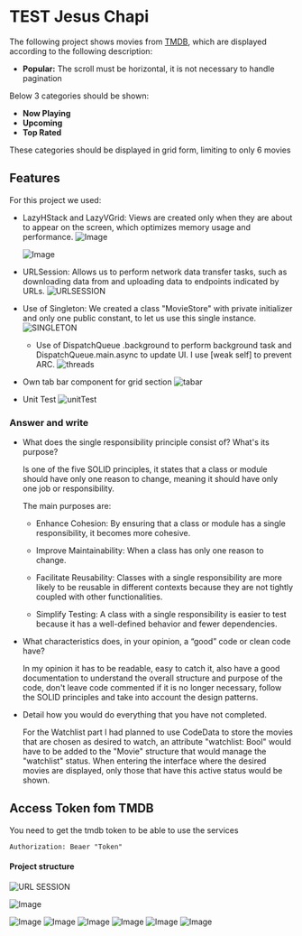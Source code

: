# TEST Jesus Chapi

The following project shows movies from [TMDB](https://awesomeopensource.com/project/elangosundar/awesome-README-templates), which are displayed according to the following description:

- **Popular:** The scroll must be horizontal, it is not necessary to handle pagination

Below 3 categories should be shown:
- **Now Playing** 
- **Upcoming** 
- **Top Rated** 

These categories should be displayed in grid form, limiting to only 6 movies
## Features
For this project we used:
- LazyHStack and LazyVGrid: Views are created only when they are about to appear on the screen, which optimizes memory usage and performance.
    ![Image](https://i.ibb.co/Xb0vJxn/Captura-de-pantalla-2024-09-14-a-la-s-6-05-27-p-m.png)

    ![Image](https://i.ibb.co/mS2jN0x/Captura-de-pantalla-2024-09-14-a-la-s-6-06-03-p-m.png)
- URLSession: Allows us to perform network data transfer tasks, such as downloading data from and uploading data to endpoints indicated by URLs.
    ![URLSESSION](https://i.ibb.co/DGkTwp5/Captura-de-pantalla-2024-09-14-a-la-s-6-13-01-p-m.png)
- Use of Singleton: We created a class "MovieStore" with private initializer and only one public constant, to let us use this single instance.
    ![SINGLETON](https://i.ibb.co/6WRTDm7/Captura-de-pantalla-2024-09-14-a-la-s-6-18-44-p-m.png)
  - Use of DispatchQueue .background to perform background task and  DispatchQueue.main.async to update UI. I use [weak self] to prevent ARC.
    ![threads](http://imgfz.com/i/2CLnEHM.png)
- Own tab bar component for grid section
    ![tabar](https://i.ibb.co/KwBJ8Rm/Captura-de-pantalla-2024-09-14-a-la-s-6-28-58-p-m.png)
- Unit Test
    ![unitTest](http://imgfz.com/i/wrMR3Nh.png)

### Answer and write 

- What does the single responsibility principle consist of? What's its purpose?

    Is one of the five SOLID principles, it states that a class or module should have only one reason to change, meaning it should have only one job or responsibility.

    The main purposes are:

    - Enhance Cohesion: By ensuring that a class or module has a single responsibility, it becomes more cohesive. 

    - Improve Maintainability: When a class has only one reason to change.

    - Facilitate Reusability: Classes with a single responsibility are more likely to be reusable in different contexts because they are not tightly coupled with other functionalities.

    - Simplify Testing: A class with a single responsibility is easier to test because it has a well-defined behavior and fewer dependencies. 

- What characteristics does, in your opinion, a “good” code or clean code have?

    In my opinion it has to be readable, easy to catch it, also have a good documentation to understand the overall structure and purpose of the code, don't leave code commented if it is no longer necessary, follow the SOLID principles and take into account the design patterns.

- Detail how you would do everything that you have not completed.

    For the Watchlist part I had planned to use CodeData to store the movies that are chosen as desired to watch, an attribute "watchlist: Bool" would have to be added to the "Movie" structure that would manage the "watchlist" status. When entering the interface where the desired movies are displayed, only those that have this active status would be shown.

    
## Access Token fom TMDB 

You need to get the tmdb token to be able to use the services

`Authorization: Beaer "Token"`




#### Project structure

![URL SESSION](https://subir-imagen.com/images/2024/09/14/Captura-de-pantalla-2024-09-14-a-las-1.24.49p.m..png)

![Image](https://subir-imagen.com/images/2024/09/14/2bf85107-4463-47f1-99a6-2fedc094075f.jpeg)

![Image](https://subir-imagen.com/images/2024/09/14/9a283d1e-238e-4937-bff0-94e019b24133.jpeg)
![Image](https://subir-imagen.com/images/2024/09/14/28a8cfb4-25b8-49af-af1a-3dea17623e5e.jpeg)
![Image](https://subir-imagen.com/images/2024/09/14/39fbb536-83ec-4ca9-aab6-3aea733cfc4d.jpeg)
![Image](https://subir-imagen.com/images/2024/09/14/58e95d12-1625-4b7d-8537-8dad08ccceda.jpeg)
![Image](https://dl.imgdrop.io/file/aed8b140-8472-4813-922b-7ce35ef93c9e/2024/09/14/a798241f-9f32-4b8a-809b-e2c784fdcd294e95d114d15e9b2b.jpeg)
![Image](https://dl.imgdrop.io/file/aed8b140-8472-4813-922b-7ce35ef93c9e/2024/09/14/d1f33f87-1e75-4439-851b-f91ffb9cf4908f01792619023a7b.jpeg)
